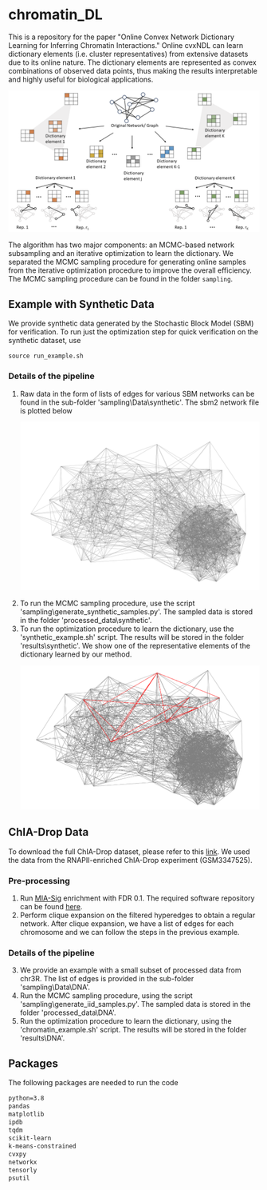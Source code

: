 # chromatin_DL
This is a repository for the paper "Online Convex Network Dictionary Learning for Inferring Chromatin Interactions." Online cvxNDL can learn dictionary elements (i.e. cluster representatives) from extensive datasets due to its online nature. The dictionary elements are represented as convex combinations of observed data points, thus making the results interpretable and highly useful for biological applications.

<p align="center">
<img src="https://github.com/rana95vishal/chromatin_DL/blob/main/figures/dict_org.png" width="600">
</p>

The algorithm has two major components: an MCMC-based network subsampling and an iterative optimization to learn the dictionary. We separated the MCMC sampling procedure for generating online samples from the iterative optimization procedure to improve the overall efficiency. The MCMC sampling procedure can be found in the folder `sampling`. 

## Example with Synthetic Data

We provide synthetic data generated by the Stochastic Block Model (SBM) for verification. To run just the optimization step for quick verification on the synthetic dataset, use
```
source run_example.sh
```
### Details of the pipeline

1. Raw data in the form of lists of edges for various SBM networks can be found in the sub-folder 'sampling\Data\synthetic\'. The sbm2 network file is plotted below
   <p align="center">
   <img src="https://github.com/rana95vishal/chromatin_DL/blob/main/figures/sbm_show.png" width="600">
   </p>
2. To run the MCMC sampling procedure, use the script 'sampling\generate_synthetic_samples.py'. The sampled data is stored in the folder 'processed_data\synthetic'.
3. To run the optimization procedure to learn the dictionary, use the 'synthetic_example.sh' script. The results will be stored in the folder 'results\synthetic'. We show one of the representative elements of the dictionary learned by our method.
   <p align="center">
   <img src="https://github.com/rana95vishal/chromatin_DL/blob/main/figures/sbm_show_reps.png" width="600">
   </p>

## ChIA-Drop Data
To download the full ChIA-Drop dataset, please refer to this [link](https://www.ncbi.nlm.nih.gov/geo/query/acc.cgi?acc=GSE109355). We used the data from the RNAPII-enriched ChIA-Drop experiment (GSM3347525). 

### Pre-processing 
1. Run [MIA-Sig](https://genomebiology.biomedcentral.com/articles/10.1186/s13059-019-1868-z) enrichment with FDR 0.1. The required software repository can be found [here](https://github.com/TheJacksonLaboratory/mia-sig).
2. Perform clique expansion on the filtered hyperedges to obtain a regular network. After clique expansion, we have a list of edges for each chromosome and we can follow the steps in the previous example.

### Details of the pipeline
3. We provide an example with a small subset of processed data from chr3R. The list of edges is provided in the sub-folder 'sampling\Data\DNA\'.
4. Run the MCMC sampling procedure, using the script 'sampling\generate_iid_samples.py'. The sampled data is stored in the folder 'processed_data\DNA'.
5. Run the optimization procedure to learn the dictionary, using the 'chromatin_example.sh' script. The results will be stored in the folder 'results\DNA'. 

## Packages
The following packages are needed to run the code
```
python=3.8
pandas
matplotlib
ipdb
tqdm
scikit-learn
k-means-constrained
cvxpy
networkx
tensorly
psutil
```
